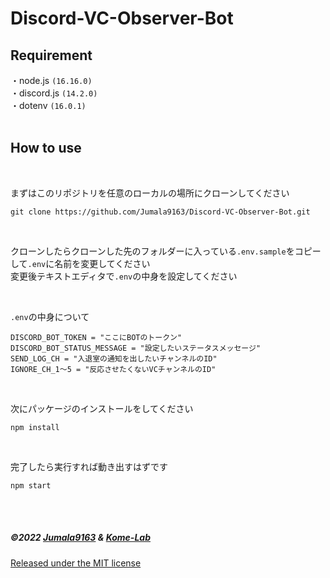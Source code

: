 # Discord-VC-Observer-Bot

## Requirement
・node.js `(16.16.0)`
<br>
・discord.js `(14.2.0)`
<br>
・dotenv `(16.0.1)`
<br>
<br>


## How to use

<br>

まずはこのリポジトリを任意のローカルの場所にクローンしてください
``` 
git clone https://github.com/Jumala9163/Discord-VC-Observer-Bot.git
```
<br>

クローンしたらクローンした先のフォルダーに入っている`.env.sample`をコピーして`.env`に名前を変更してください
<br>
変更後テキストエディタで`.env`の中身を設定してください

<br>

`.env`の中身について
```
DISCORD_BOT_TOKEN = "ここにBOTのトークン"
DISCORD_BOT_STATUS_MESSAGE = "設定したいステータスメッセージ"
SEND_LOG_CH = "入退室の通知を出したいチャンネルのID"
IGNORE_CH_1～5 = "反応させたくないVCチャンネルのID"    　
```

<br>

次にパッケージのインストールをしてください
```
npm install
```
<br>

完了したら実行すれば動き出すはずです
```
npm start
```

<br><br>

##### ©2022 [Jumala9163](https://github.com/Jumala9163) & [Kome-Lab](https://github.com/Kome-Lab)
[Released under the MIT license](
https://github.com/Jumala9163/Discord-VC-Observer-Bot/blob/main/LICENSE.md)